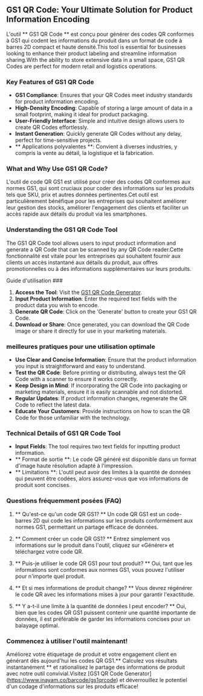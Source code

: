 ## GS1 QR Code: Your Ultimate Solution for Product Information Encoding

L'outil ** GS1 QR Code ** est conçu pour générer des codes QR conformes à GS1 qui codent les informations du produit dans un format de code à barres 2D compact et haute densité.This tool is essential for businesses looking to enhance their product labeling and streamline information sharing.With the ability to store extensive data in a small space, GS1 QR Codes are perfect for modern retail and logistics operations.

### Key Features of GS1 QR Code

- **GS1 Compliance**: Ensures that your QR Codes meet industry standards for product information encoding.
- **High-Density Encoding**: Capable of storing a large amount of data in a small footprint, making it ideal for product packaging.
- **User-Friendly Interface**: Simple and intuitive design allows users to create QR Codes effortlessly.
- **Instant Generation**: Quickly generate QR Codes without any delay, perfect for time-sensitive projects.
- ** Applications polyvalentes **: Convient à diverses industries, y compris la vente au détail, la logistique et la fabrication.

### What and Why Use GS1 QR Code?

L'outil de code QR GS1 est utilisé pour créer des codes QR conformes aux normes GS1, qui sont cruciaux pour coder des informations sur les produits tels que SKU, prix et autres données pertinentes.Cet outil est particulièrement bénéfique pour les entreprises qui souhaitent améliorer leur gestion des stocks, améliorer l'engagement des clients et faciliter un accès rapide aux détails du produit via les smartphones.

### Understanding the GS1 QR Code Tool

The GS1 QR Code tool allows users to input product information and generate a QR Code that can be scanned by any QR Code reader.Cette fonctionnalité est vitale pour les entreprises qui souhaitent fournir aux clients un accès instantané aux détails du produit, aux offres promotionnelles ou à des informations supplémentaires sur leurs produits.

Guide d'utilisation ###

1. **Access the Tool**: Visit the [GS1 QR Code Generator](https://www.inayam.co/barcode/gs1qrcode).
2. **Input Product Information**: Enter the required text fields with the product data you wish to encode.
3. **Generate QR Code**: Click on the 'Generate' button to create your GS1 QR Code.
4. **Download or Share**: Once generated, you can download the QR Code image or share it directly for use in your marketing materials.

### meilleures pratiques pour une utilisation optimale

- **Use Clear and Concise Information**: Ensure that the product information you input is straightforward and easy to understand.
- **Test the QR Code**: Before printing or distributing, always test the QR Code with a scanner to ensure it works correctly.
- **Keep Design in Mind**: If incorporating the QR Code into packaging or marketing materials, ensure it is easily scannable and not distorted.
- **Regular Updates**: If product information changes, regenerate the QR Code to reflect the latest data.
- **Educate Your Customers**: Provide instructions on how to scan the QR Code for those unfamiliar with the technology.

### Technical Details of GS1 QR Code Tool

- **Input Fields**: The tool requires two text fields for inputting product information.
- ** Format de sortie **: Le code QR généré est disponible dans un format d'image haute résolution adapté à l'impression.
- ** Limitations **: L'outil peut avoir des limites à la quantité de données qui peuvent être codées, alors assurez-vous que vos informations de produit sont concises.

### Questions fréquemment posées (FAQ)

1. ** Qu'est-ce qu'un code QR GS1? **
Un code QR GS1 est un code-barres 2D qui code les informations sur les produits conformément aux normes GS1, permettant un partage efficace de données.

2. ** Comment créer un code QR GS1? **
Entrez simplement vos informations sur le produit dans l'outil, cliquez sur «Générer» et téléchargez votre code QR.

3. ** Puis-je utiliser le code QR GS1 pour tout produit? **
Oui, tant que les informations sont conformes aux normes GS1, vous pouvez l'utiliser pour n'importe quel produit.

4. ** Et si mes informations de produit change? **
Vous devrez régénérer le code QR avec les informations mises à jour pour garantir l'exactitude.

5. ** Y a-t-il une limite à la quantité de données I peut encoder? **
Oui, bien que les codes QR GS1 puissent contenir une quantité importante de données, il est préférable de garder les informations concises pour un balayage optimal.

### Commencez à utiliser l'outil maintenant!

Améliorez votre étiquetage de produit et votre engagement client en générant dès aujourd'hui les codes QR GS1.** Calculez vos résultats instantanément ** et rationalisez le partage des informations de produit avec notre outil convivial.Visitez [GS1 QR Code Generator] (https://www.inayam.co/barcode/gs1qrcode) et déverrouillez le potentiel d'un codage d'informations sur les produits efficace!